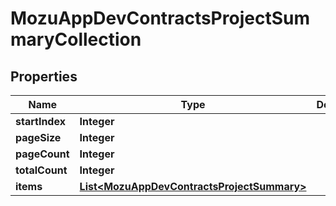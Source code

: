 
# MozuAppDevContractsProjectSummaryCollection

## Properties
Name | Type | Description | Notes
------------ | ------------- | ------------- | -------------
**startIndex** | **Integer** |  |  [optional]
**pageSize** | **Integer** |  |  [optional]
**pageCount** | **Integer** |  |  [optional]
**totalCount** | **Integer** |  |  [optional]
**items** | [**List&lt;MozuAppDevContractsProjectSummary&gt;**](MozuAppDevContractsProjectSummary.md) |  |  [optional]



